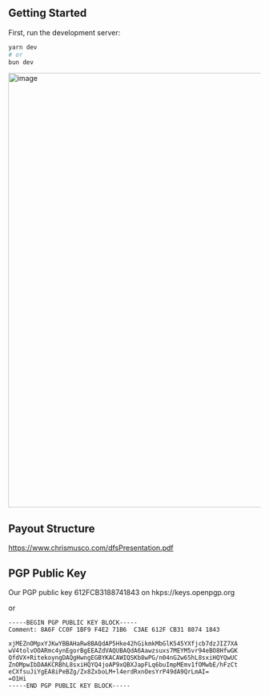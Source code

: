 ## Getting Started

First, run the development server:

```bash
yarn dev
# or
bun dev
```

<img width="867" alt="image" src="https://github.com/bitcoinbrisbane/bitcoinpokertour/assets/8411406/452d4695-c59a-453f-85f1-3b126df9bf4e">

## Payout Structure
https://www.chrismusco.com/dfsPresentation.pdf

## PGP Public Key

Our PGP public key 612FCB3188741843 on hkps://keys.openpgp.org

or

```text
-----BEGIN PGP PUBLIC KEY BLOCK-----
Comment: 8A6F CC0F 1BF9 F4E2 71B6  C3AE 612F CB31 8874 1843

xjMEZnOMpxYJKwYBBAHaRw8BAQdAP5Hke42hGikmkMbGlK545YXfjcb7dzJIZ7XA
wV4tolvOOARmc4ynEgorBgEEAZdVAQUBAQdA6Aawzsuxs7MEYM5vr94eBO8HfwGK
QfdVX+RitekoyngDAQgHwngEGBYKACAWIQSKb8wPG/n04nG2w65hL8sxiHQYQwUC
ZnOMpwIbDAAKCRBhL8sxiHQYQ4joAP9xQBXJapFLq6buImpMEmv1fOMwbE/hFzCt
eCXfsuJiYgEA8iPeBZg/Zx8ZxboLM+l4erdRxnOesYrP49dA9QrLmAI=
=O1Hi
-----END PGP PUBLIC KEY BLOCK-----
```
